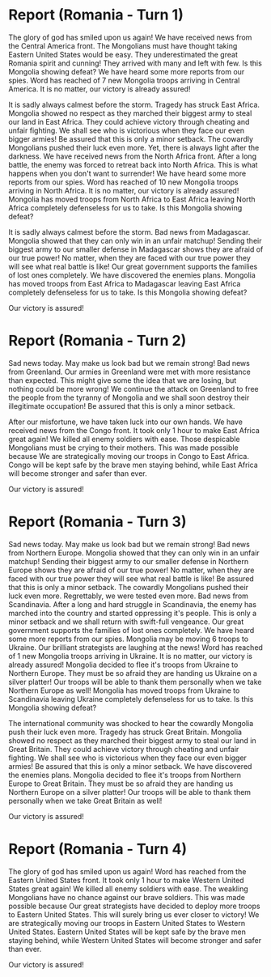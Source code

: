 # Report (Romania - Turn 1) 
The glory of god has smiled upon us again! We have received news from the Central America front. The Mongolians must have thought taking Eastern United States would be easy. They underestimated the great Romania spirit and cunning! They arrived with many and left with few. Is this Mongolia showing defeat? We have heard some more reports from our spies. Word has reached of 7 new Mongolia troops arriving in Central America. It is no matter, our victory is already assured! 

It is sadly always calmest before the storm. Tragedy has struck East Africa. Mongolia showed no respect as they marched their biggest army to steal our land in East Africa. They could achieve victory through cheating and unfair fighting. We shall see who is victorious when they face our even bigger armies! Be assured that this is only a minor setback. The cowardly Mongolians pushed their luck even more. Yet, there is always light after the darkness. We have received news from the North Africa front. After a long battle, the enemy was forced to retreat back into North Africa. This is what happens when you don't want to surrender! We have heard some more reports from our spies. Word has reached of 10 new Mongolia troops arriving in North Africa. It is no matter, our victory is already assured! Mongolia has moved troops from North Africa to East Africa leaving North Africa completely defenseless for us to take. Is this Mongolia showing defeat? 

It is sadly always calmest before the storm. Bad news from Madagascar. Mongolia showed that they can only win in an unfair matchup! Sending their biggest army to our smaller defense in Madagascar shows they are afraid of our true power! No matter, when they are faced with our true power they will see what real battle is like! Our great government supports the families of lost ones completely. We have discovered the enemies plans. Mongolia has moved troops from East Africa to Madagascar leaving East Africa completely defenseless for us to take. Is this Mongolia showing defeat? 

Our victory is assured! 

# Report (Romania - Turn 2) 
Sad news today. May make us look bad but we remain strong! Bad news from Greenland. Our armies in Greenland were met with more resistance than expected. This might give some the idea that we are losing, but nothing could be more wrong! We continue the attack on Greenland to free the people from the tyranny of Mongolia and we shall soon destroy their illegitimate occupation! Be assured that this is only a minor setback. 

After our misfortune, we have taken luck into our own hands. We have received news from the Congo front. It took only 1 hour to make East Africa great again! We killed all enemy soldiers with ease. Those despicable Mongolians must be crying to their mothers. This was made possible because We are strategically moving our troops in Congo to East Africa. Congo will be kept safe by the brave men staying behind, while East Africa will become stronger and safer than ever. 

Our victory is assured! 

# Report (Romania - Turn 3) 
Sad news today. May make us look bad but we remain strong! Bad news from Northern Europe. Mongolia showed that they can only win in an unfair matchup! Sending their biggest army to our smaller defense in Northern Europe shows they are afraid of our true power! No matter, when they are faced with our true power they will see what real battle is like! Be assured that this is only a minor setback. The cowardly Mongolians pushed their luck even more. Regrettably, we were tested even more. Bad news from Scandinavia. After a long and hard struggle in Scandinavia, the enemy has marched into the country and started oppressing it's people. This is only a minor setback and we shall return with swift-full vengeance. Our great government supports the families of lost ones completely. We have heard some more reports from our spies. Mongolia may be moving 6 troops to Ukraine. Our brilliant strategists are laughing at the news! Word has reached of 1 new Mongolia troops arriving in Ukraine. It is no matter, our victory is already assured! Mongolia decided to flee it's troops from Ukraine to Northern Europe. They must be so afraid they are handing us Ukraine on a silver platter! Our troops will be able to thank them personally when we take Northern Europe as well! Mongolia has moved troops from Ukraine to Scandinavia leaving Ukraine completely defenseless for us to take. Is this Mongolia showing defeat? 

The international community was shocked to hear the cowardly Mongolia push their luck even more. Tragedy has struck Great Britain. Mongolia showed no respect as they marched their biggest army to steal our land in Great Britain. They could achieve victory through cheating and unfair fighting. We shall see who is victorious when they face our even bigger armies! Be assured that this is only a minor setback. We have discovered the enemies plans. Mongolia decided to flee it's troops from Northern Europe to Great Britain. They must be so afraid they are handing us Northern Europe on a silver platter! Our troops will be able to thank them personally when we take Great Britain as well! 

Our victory is assured! 

# Report (Romania - Turn 4) 
The glory of god has smiled upon us again! Word has reached from the Eastern United States front. It took only 1 hour to make Western United States great again! We killed all enemy soldiers with ease. The weakling Mongolians have no chance against our brave soldiers. This was made possible because Our great strategists have decided to deploy more troops to Eastern United States. This will surely bring us ever closer to victory! We are strategically moving our troops in Eastern United States to Western United States. Eastern United States will be kept safe by the brave men staying behind, while Western United States will become stronger and safer than ever. 

Our victory is assured! 

